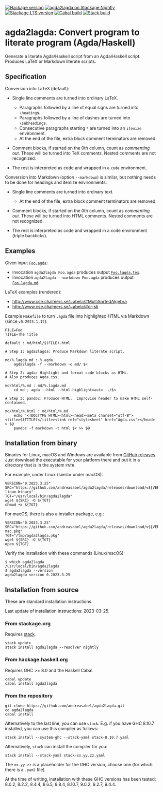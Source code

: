 [![Hackage version](https://img.shields.io/hackage/v/agda2lagda.svg?label=Hackage&color=informational)](http://hackage.haskell.org/package/agda2lagda)
[![agda2lagda on Stackage Nightly](https://stackage.org/package/agda2lagda/badge/nightly)](https://stackage.org/nightly/package/agda2lagda)
[![Stackage LTS version](https://www.stackage.org/package/agda2lagda/badge/lts?label=Stackage)](https://www.stackage.org/package/agda2lagda)
[![Cabal build](https://github.com/andreasabel/agda2lagda/workflows/Haskell-CI/badge.svg)](https://github.com/andreasabel/agda2lagda/actions)
[![Stack build](https://github.com/andreasabel/agda2lagda/workflows/Stack%20build/badge.svg)](https://github.com/andreasabel/agda2lagda/actions)



agda2lagda: Convert program to literate program (Agda/Haskell)
==============================================================

Generate a literate Agda/Haskell script from an Agda/Haskell script.
Produces LaTeX or Markdown literate scripts.

Specification
-------------

Conversion into LaTeX (default):

- Single line comments are turned into ordinary LaTeX.
  * Paragraphs followed by a line of equal signs are turned into `\heading`s.
  * Paragraphs followed by a line of dashes are turned into `\subheading`s.
  * Consecutive paragraphs starting `*` are turned into an `itemize` environment.
  * At the end of the file, extra block comment terminators are removed.

- Comment blocks, if started on the 0th column, count as _commenting out_.
  These will be turned into TeX comments.
  Nested comments are not recognized.

- The rest is interpreted as code and wrapped in a `code` environment.

Conversion into Markdown (option `--markdown`) is similar,
but nothing needs to be done for headings and itemize environments:

- Single line comments are turned into ordinary text.
  * At the end of the file, extra block comment terminators are removed.

- Comment blocks, if started on the 0th column, count as _commenting out_.
  These will be turned into HTML comments.
  Nested comments are not recognized.

- The rest is interpreted as code and wrapped in a code environment (triple backticks).

Examples
--------

Given input [`Foo.agda`](https://github.com/andreasabel/agda2lagda/blob/master/test/Foo.agda):
- Invocation `agda2lagda Foo.agda` produces output
  [`Foo.lagda.tex`](https://github.com/andreasabel/agda2lagda/blob/master/test/golden/Foo.lagda.tex).
- Invocation `agda2lagda --markdown Foo.agda` produces output
  [`Foo.lagda.md`](https://github.com/andreasabel/agda2lagda/blob/master/test/golden/Foo.lagda.md).

LaTeX examples (rendered):
- http://www.cse.chalmers.se/~abela/#MultiSortedAlgebra
- http://www.cse.chalmers.se/~abela/#cr-sk

Example `Makefile` to turn `.agda` file into highlighted HTML via Markdown (since `v0.2023.1.12`):
```make
FILE=Foo
TITLE=The Title

default : md/html/$(FILE).html

# Step 1: agda2lagda: Produce Markdown literate script.

md/%.lagda.md : %.agda
	agda2lagda -f --markdown -o md/ $<

# Step 2: agda: Highlight and format code blocks as HTML.
# Also produces Agda.css.

md/html/%.md : md/%.lagda.md
	cd md ; agda --html --html-highlight=auto ../$<

# Step 3: pandoc: Produce HTML.  Improvise header to make HTML self-contained.

md/html/%.html : md/html/%.md
	echo '<!DOCTYPE HTML><html><head><meta charset="utf-8"><title>$(TITLE)</title><link rel="stylesheet" href="Agda.css"></head>' > $@
	pandoc -f markdown -t html $< >> $@
```

Installation from binary
------------------------

Binaries for Linux, macOS and Windows are available from [GitHub releases](https://github.com/andreasabel/agda2lagda/releases).
Just download the executable for your platform there and put it in a directory that is in the system `PATH`.

For example, under Linux (similar under macOS):
```shell
VERSION="0.2023.3.25"
SRC="https://github.com/andreasabel/agda2lagda/releases/download/v${VERSION}/agda2lagda-${VERSION}-linux.binary"
TGT="/usr/local/bin/agda2lagda"
wget ${SRC} -O ${TGT}
chmod +x ${TGT}
```
For macOS, there is also a installer package, e.g.:
```shell
VERSION="0.2023.3.25"
SRC="https://github.com/andreasabel/agda2lagda/releases/download/v${VERSION}/agda2lagda-${VERSION}-mac.pkg"
TGT="/tmp/agda2lagda.pkg"
wget ${SRC} -O ${TGT}
open ${TGT}
```
Verify the installation with these commands (Linux/macOS):
```console
$ which agda2lagda
/usr/local/bin/agda2lagda
$ agda2lagda --version
agda2lagda version 0.2023.3.25
```

Installation from source
------------------------

These are standard installation instructions.

Last update of installation instructions: 2023-03-25.

### From stackage.org

Requires [stack](https://docs.haskellstack.org/en/stable/install_and_upgrade/).
```
stack update
stack install agda2lagda --resolver nightly
```

### From hackage.haskell.org

Requires GHC >= 8.0 and the Haskell Cabal.
```
cabal update
cabal install agda2lagda
```

### From the repository

```
git clone https://github.com/andreasabel/agda2lagda.git
cd agda2lagda
cabal install
```
Alternatively to the last line, you can use `stack`.
E.g. if you have GHC 8.10.7 installed, you can use this compiler as follows:
```
stack install --system-ghc --stack-yaml stack-8.10.7.yaml
```
Alternatively, `stack` can install the compiler for you:
```
stack install --stack-yaml stack-xx.yy.zz.yaml
```
The `xx.yy.zz` is a placeholder for the GHC version,
choose one (for which there is a `.yaml` file).

At the time of writing, installation with these GHC versions has been tested:
8.0.2, 8.2.2, 8.4.4, 8.6.5, 8.8.4, 8.10.7, 9.0.2, 9.2.7, 9.4.4.
